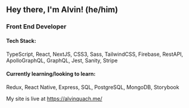 ## Hey there, I'm Alvin! (he/him)

### Front End Developer

#### Tech Stack: 
TypeScript, React, NextJS, CSS3, Sass, TailwindCSS, Firebase, RestAPI, ApolloGraphQL, GraphQL, Jest, Sanity, Stripe

#### Currently learning/looking to learn: 
Redux, React Native, Express, SQL, PostgreSQL, MongoDB, Storybook

My site is live at https://alvinquach.me/


